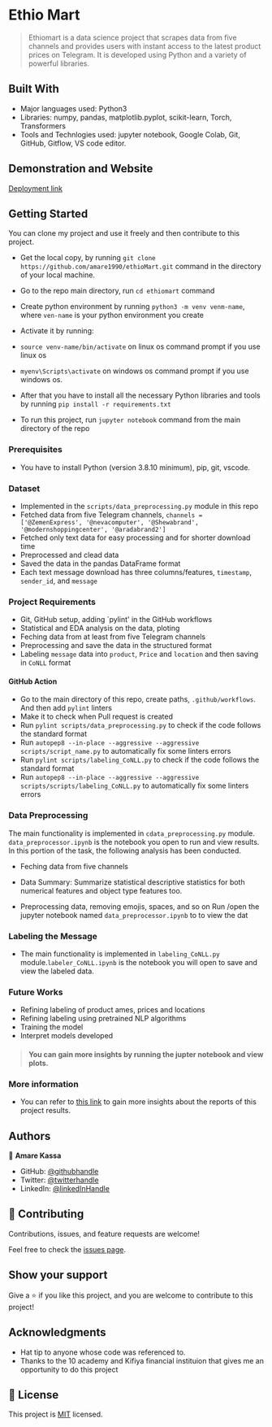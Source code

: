 # Ethio Mart

> Ethiomart is a data science project that scrapes data from five channels and provides users with instant access to the latest product prices on Telegram. It is developed using Python and a variety of powerful libraries.

## Built With

- Major languages used: Python3
- Libraries: numpy, pandas, matplotlib.pyplot, scikit-learn, Torch, Transformers
- Tools and Technlogies used: jupyter notebook, Google Colab, Git, GitHub, Gitflow, VS code editor.

## Demonstration and Website

[Deployment link](Soon!)

## Getting Started

You can clone my project and use it freely and then contribute to this project.

- Get the local copy, by running `git clone https://github.com/amare1990/ethioMart.git` command in the directory of your local machine.
- Go to the repo main directory, run `cd ethiomart` command
- Create python environment by running `python3 -m venv venm-name`, where `ven-name` is your python environment you create
- Activate it by running:
- `source venv-name/bin/activate` on linux os command prompt if you use linux os
- `myenv\Scripts\activate` on windows os command prompt if you use windows os.

- After that you have to install all the necessary Python libraries and tools by running `pip install -r requirements.txt`
- To run this project, run `jupyter notebook` command from the main directory of the repo

### Prerequisites

- You have to install Python (version 3.8.10 minimum), pip, git, vscode.

### Dataset

- Implemented in the `scripts/data_preprocessing.py` module in this repo
 - Fetched data from five Telegram channels, `channels = ['@ZemenExpress', '@nevacomputer', '@Shewabrand', '@modernshoppingcenter', '@aradabrand2']`
 - Fetched only text data for easy processing and for shorter download time
 - Preprocessed and clead data
 - Saved the data in the pandas DataFrame format
 - Each text message download has three columns/features, `timestamp`, `sender_id`, and `message`

### Project Requirements
- Git, GitHub setup, adding `pylint' in the GitHub workflows
- Statistical and EDA analysis on the data, ploting
- Feching data from at least from five Telegram channels
- Preprocessing and save the data in the structured format
- Labeling `message` data into `product`, `Price` and `location` and then saving in `CoNLL` format


#### GitHub Action
- Go to the main directory of this repo, create paths, `.github/workflows`. And then add `pylint` linters
- Make it to check when Pull request is created
- Run `pylint scripts/data_preprocessing.py` to check if the code follows the standard format
- Run `autopep8 --in-place --aggressive --aggressive scripts/script_name.py` to automatically fix some linters errors
- Run `pylint scripts/labeling_CoNLL.py` to check if the code follows the standard format
- Run `autopep8 --in-place --aggressive --aggressive scripts/scripts/labeling_CoNLL.py` to automatically fix some linters errors

### Data Preprocessing

The main functionality is implemented in `cdata_preprocessing.py` module. `data_preprocessor.ipynb` is the notebook you open to run and view results.
In this portion of the task, the following analysis has been conducted.

- Feching data from five channels
- Data Summary:
    Summarize statistical descriptive statistics for both numerical features and object type features too.


- Preprocessing data, removing emojis, spaces, and so on
  Run /open the jupyter notebook named `data_preprocessor.ipynb` to to view the dat

### Labeling the Message
- The main functionality is implemented in `labeling_CoNLL.py` module.`labeler_CoNLL.ipynb` is the notebook you will open to save and view the labeled data.

### Future Works
- Refining labeling of product ames, prices and locations
- Refining labeling using pretrained NLP algorithms
- Training the model
- Interpret models developed



> #### You can gain more insights by running the jupter notebook and view plots.


### More information
- You can refer to [this link]() to gain more insights about the reports of this project results.

## Authors

👤 **Amare Kassa**

- GitHub: [@githubhandle](https://github.com/amare1990)
- Twitter: [@twitterhandle](https://twitter.com/@amaremek)
- LinkedIn: [@linkedInHandle](https://www.linkedin.com/in/amaremek/)

## 🤝 Contributing

Contributions, issues, and feature requests are welcome!

Feel free to check the [issues page](https://github.com/amare1990/ethioMart/issues).

## Show your support

Give a ⭐️ if you like this project, and you are welcome to contribute to this project!

## Acknowledgments

- Hat tip to anyone whose code was referenced to.
- Thanks to the 10 academy and Kifiya financial instituion that gives me an opportunity to do this project

## 📝 License

This project is [MIT](./LICENSE) licensed.
